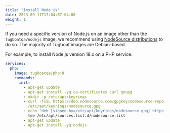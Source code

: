 ```yaml
---
title: "Install Node.js"
date: 2023-09-11T17:04:07-04:00
weight: 1
---
```


If you need a specific version of Node.js on an image other than the `tugboatqa/nodejs` image, we recommend using
[NodeSource distributions](https://github.com/nodesource/distributions) to do so. The majority of Tugboat images are
Debian-based.

For example, to install Node.js version 18.x on a PHP service:

```yaml
services:
  php:
    image: tugboatqa/php:8
    commands:
      init:
        - apt-get update
        - apt-get install -yq ca-certificates curl gnupg
        - mkdir -p /etc/apt/keyrings
        - curl -fsSL https://deb.nodesource.com/gpgkey/nodesource-repo.gpg.key | gpg --dearmor -o
          /etc/apt/keyrings/nodesource.gpg
        - echo "deb [signed-by=/etc/apt/keyrings/nodesource.gpg] https://deb.nodesource.com/node_18.x nodistro main" |
          tee /etc/apt/sources.list.d/nodesource.list
        - apt-get update
        - apt-get install -yq nodejs
```

